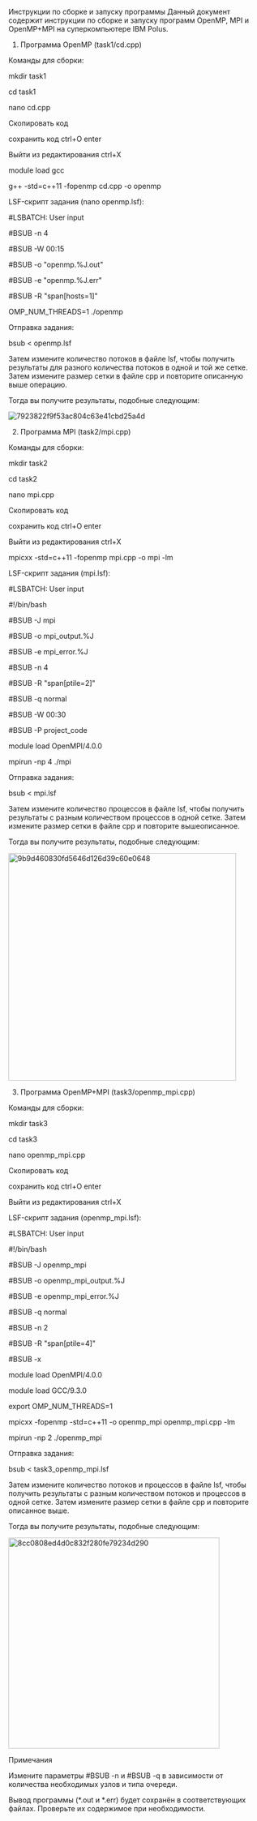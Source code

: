 Инструкции по сборке и запуску программы
Данный документ содержит инструкции по сборке и запуску программ OpenMP, MPI и OpenMP+MPI на суперкомпьютере IBM Polus.

1. Программа OpenMP (task1/cd.cpp)
   
Команды для сборки:

mkdir task1

cd task1

nano cd.cpp

Скопировать код

сохранить код ctrl+O enter

Выйти из редактирования ctrl+X

module load gcc

g++ -std=c++11 -fopenmp cd.cpp -o openmp

LSF-скрипт задания (nano openmp.lsf):

#LSBATCH: User input

#BSUB -n 4

#BSUB -W 00:15

#BSUB -o "openmp.%J.out"

#BSUB -e "openmp.%J.err"

#BSUB -R "span[hosts=1]"

OMP_NUM_THREADS=1 ./openmp

Отправка задания:

bsub < openmp.lsf

Затем измените количество потоков в файле lsf, чтобы получить результаты для разного количества потоков в одной и той же сетке. Затем измените размер сетки в файле cpp и повторите описанную выше операцию.

Тогда вы получите результаты, подобные следующим:

![7923822f9f53ac804c63e41cbd25a4d](https://github.com/user-attachments/assets/921d4e01-29e2-4635-af0c-d4f0562d5ee9)

2. Программа MPI (task2/mpi.cpp)
   
Команды для сборки:

mkdir task2

cd task2

nano mpi.cpp

Скопировать код

сохранить код ctrl+O enter

Выйти из редактирования ctrl+X

mpicxx -std=c++11 -fopenmp mpi.cpp -o mpi -lm

LSF-скрипт задания (mpi.lsf):

#LSBATCH: User input

#!/bin/bash

#BSUB -J mpi

#BSUB -o mpi_output.%J

#BSUB -e mpi_error.%J

#BSUB -n 4

#BSUB -R "span[ptile=2]"

#BSUB -q normal

#BSUB -W 00:30

#BSUB -P project_code

module load OpenMPI/4.0.0

mpirun -np 4 ./mpi

Отправка задания:

bsub < mpi.lsf

Затем измените количество процессов в файле lsf, чтобы получить результаты с разным количеством процессов в одной сетке. Затем измените размер сетки в файле cpp и повторите вышеописанное.

Тогда вы получите результаты, подобные следующим:

<img width="449" alt="9b9d460830fd5646d126d39c60e0648" src="https://github.com/user-attachments/assets/39dd95cc-f183-4992-aa8c-9d3d9c0111d9">

3. Программа OpenMP+MPI (task3/openmp_mpi.cpp)
   
Команды для сборки:

mkdir task3

cd task3

nano openmp_mpi.cpp

Скопировать код

сохранить код ctrl+O enter

Выйти из редактирования ctrl+X

LSF-скрипт задания (openmp_mpi.lsf):

#LSBATCH: User input

#!/bin/bash

#BSUB -J openmp_mpi

#BSUB -o openmp_mpi_output.%J

#BSUB -e openmp_mpi_error.%J

#BSUB -q normal

#BSUB -n 2

#BSUB -R "span[ptile=4]"

#BSUB -x

module load OpenMPI/4.0.0

module load GCC/9.3.0

export OMP_NUM_THREADS=1

mpicxx -fopenmp -std=c++11 -o openmp_mpi openmp_mpi.cpp -lm

mpirun -np 2 ./openmp_mpi

Отправка задания:

bsub < task3_openmp_mpi.lsf

Затем измените количество потоков и процессов в файле lsf, чтобы получить результаты с разным количеством потоков и процессов в одной сетке. Затем измените размер сетки в файле cpp и повторите описанное выше.

Тогда вы получите результаты, подобные следующим:

<img width="416" alt="8cc0808ed4d0c832f280fe79234d290" src="https://github.com/user-attachments/assets/ff51dd3a-f58b-48c7-bb49-00b341421363">

Примечания

Измените параметры #BSUB -n и #BSUB -q в зависимости от количества необходимых узлов и типа очереди.

Вывод программы (*.out и *.err) будет сохранён в соответствующих файлах. Проверьте их содержимое при необходимости.




